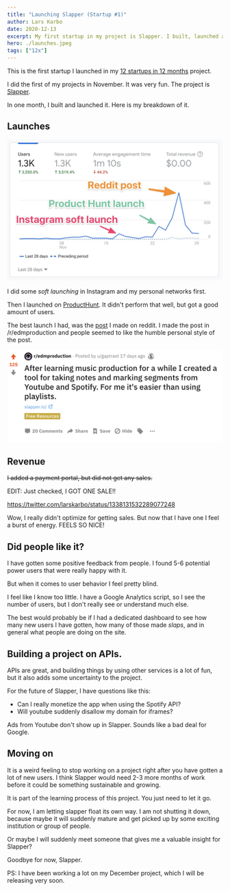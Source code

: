 ```yaml
---
title: "Launching Slapper (Startup #1)"
author: Lars Karbo
date: 2020-12-13
excerpt: My first startup in my project is Slapper. I built, launched and monetized it in a month
hero: ./launches.jpeg
tags: ["12x"]
---
```


This is the first startup I launched in my [12 startups in 12 months](/12-startups-12-months/) project.


I did the first of my projects in November. It was very fun. The project is [Slapper](https://slapper.io).

In one month, I built and launched it. Here is my breakdown of it.

## Launches

![Three different launches](./launches.jpeg)

I did some *soft launching* in Instagram and my personal networks first.

Then I launched on [ProductHunt](https://www.producthunt.com/posts/slapper). It didn't perform that well, but got a good amount of users.

The best launch I had, was the [post](https://www.reddit.com/r/edmproduction/comments/k12297/after_learning_music_production_for_a_while_i/) I made on reddit. I made the post in /r/edmproduction and people seemed to like the humble personal style of the post.

![reddit post](2020-12-13-15-30-27.png)


## Revenue

<s>I added a payment portal, but did not get any sales.</s>

EDIT: Just checked, I GOT ONE SALE!!

https://twitter.com/larskarbo/status/1338131532289077248

Wow, I really didn't optimize for getting sales. But now that I have one I feel a burst of energy. FEELS SO NICE!


## Did people like it?

I have gotten some positive feedback from people. I found 5-6 potential power users that were really happy with it.

But when it comes to user behavior I feel pretty blind.

I feel like I know too little. I have a Google Analytics script, so I see the number of users, but I don't really see or understand much else.

The best would probably be if I had a dedicated dashboard to see how many new users I have gotten, how many of those made *slaps*, and in general what people are doing on the site.


## Building a project on APIs.

APIs are great, and building things by using other services is a lot of fun, but it also adds some uncertainty to the project.

For the future of Slapper, I have questions like this:

- Can I really monetize the app when using the Spotify API?
- Will youtube suddenly disallow my domain for iframes?

Ads from Youtube don't show up in Slapper. Sounds like a bad deal for Google.

## Moving on

It is a weird feeling to stop working on a project right after you have gotten a lot of new users. I think Slapper would need 2-3 more months of work before it could be something sustainable and growing.

It is part of the learning process of this project. You just need to let it go.

For now, I am letting slapper float its own way. I am not shutting it down, because maybe it will suddenly mature and get picked up by some exciting institution or group of people.

Or maybe I will suddenly meet someone that gives me a valuable insight for Slapper?

Goodbye for now, Slapper.

PS: I have been working a lot on my December project, which I will be releasing very soon.

